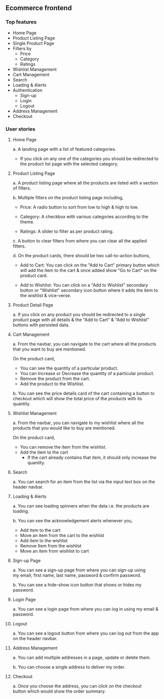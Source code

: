 ## Ecommerce frontend

### Top features
-   Home Page
-   Product Listing Page
-   Single Product Page
-   Filters by
    -   Price
    -   Category
    -   Ratings
-   Wishlist Management
-   Cart Management
-   Search
-   Loading & Alerts
-   Authentication
    -   Sign-up
    -   Login
    -   Logout
-   Address Management
-   Checkout
### User stories
1.  Home Page

    a. A landing page with a list of featured categories.

    -   If you click on any one of the categories you should be redirected to the product list page with the selected category.
2.  Product Listing Page

    a. A product listing page where all the products are listed with a section of filters.

    b. Multiple filters on the product listing page including,

    -   Price: A radio button to sort from low to high & high to low.

    -   Category: A checkbox with various categories according to the theme.

    -   Ratings: A slider to filter as per product rating.

    c. A button to clear filters from where you can clear all the applied filters.

    d. On the product cards, there should be two call-to-action buttons,

    -   Add to Cart: You can click on the "Add to Cart" primary button which will add the item to the cart & once added show "Go to Cart" on the product card.

    -   Add to Wishlist: You can click on a "Add to Wishlist" secondary button or "Wishlist" secondary icon button where it adds the item to the wishlist & vice-verse.

3.  Product Detail Page

    a. If you click on any product you should be redirected to a single product page with all details & the "Add to Cart" & "Add to Wishlist" buttons with persisted data.

4.  Cart Management

    a. From the navbar, you can navigate to the cart where all the products that you want to buy are mentioned.

    On the product card,

    -   You can see the quantity of a particular product.
    -   You can Increase or Decrease the quantity of a particular product.
    -   Remove the product from the cart.
    -   Add the product to the Wishlist.

    b. You can see the price details card of the cart containing a button to checkout which will show the total price of the products with its quantity.

5.  Wishlist Management

    a. From the navbar, you can navigate to my wishlist where all the products that you would like to buy are mentioned.

    On the product card,

    -   You can remove the item from the wishlist.
    -   Add the item to the cart
        -   If the cart already contains that item, it should only increase the quantity.
6.  Search

    a. You can search for an item from the list via the input text box on the header navbar.

7.  Loading & Alerts

    a. You can see loading spinners when the data i.e. the products are loading.

    b. You can see the acknowledgement alerts whenever you,

    -   Add item to the cart
    -   Move an item from the cart to the wishlist
    -   Add item to the wishlist
    -   Remove Item from the wishlist
    -   Move an item from wishlist to cart
8.  Sign-up Page

    a. You can see a sign-up page from where you can sign-up using my email, first name, last name, password & confirm password.

    b. You can see a hide-show icon button that shows or hides my password.

9.  Login Page

    a. You can see a login page from where you can log in using my email & password.

10. Logout

    a. You can see a logout button from where you can log out from the app on the header navbar.

11. Address Management

    a. You can add multiple addresses in a page, update or delete them.

    b. You can choose a single address to deliver my order.

12. Checkout

    a. Once you choose the address, you can click on the checkout button which would show the order summary.